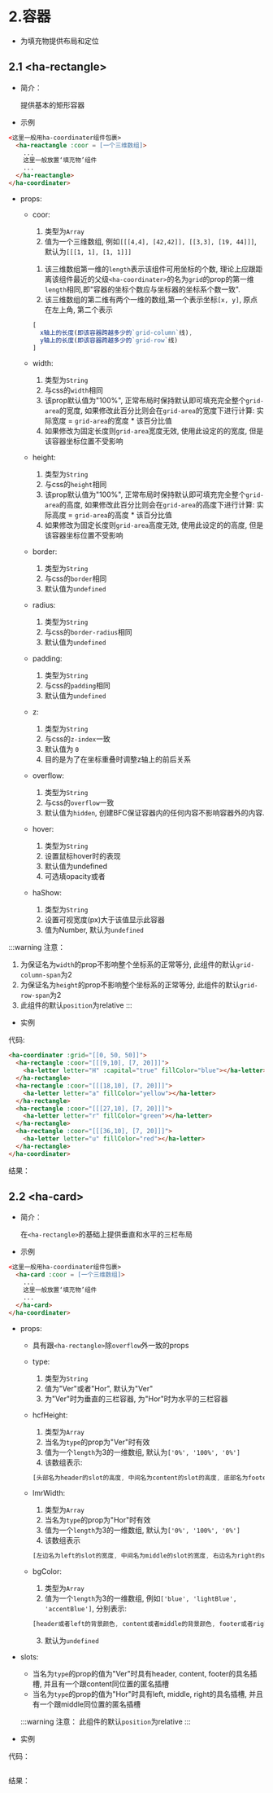 # 2.容器

- 为填充物提供布局和定位

## 2.1 &lt;ha-rectangle>

- 简介：

  提供基本的矩形容器

- 示例

```html
<这里一般用ha-coordinater组件包裹>
  <ha-reactangle :coor = [一个三维数组]>
    ...
    这里一般放置‘填充物’组件
    ...
  </ha-reactangle>
</ha-coordinater>
```

- props:

  - coor:

    1. 类型为`Array`
    2. 值为一个三维数组, 例如`[[[4,4], [42,42]], [[3,3], [19, 44]]]`, 默认为`[[[1, 1], [1, 1]]]`
    >
    1. 该三维数组第一维的`length`表示该组件可用坐标的个数, 理论上应跟距离该组件最近的父级`<ha-coordinater>`的名为`grid`的prop的第一维`length`相同,即"容器的坐标个数应与坐标器的坐标系个数一致".
    2. 该三维数组的第二维有两个一维的数组,第一个表示坐标`[x, y]`, 原点在左上角, 第二个表示

    ```js
    [
      x轴上的长度(即该容器跨越多少的`grid-column`线), 
      y轴上的长度(即该容器跨越多少的`grid-row`线) 
    ]
    ```

  - width:

    1. 类型为`String`
    2. 与css的`width`相同
    3. 该prop默认值为"100%", 正常布局时保持默认即可填充完全整个`grid-area`的宽度, 如果修改此百分比则会在`grid-area`的宽度下进行计算: 实际宽度 = `grid-area`的宽度 * 该百分比值
    4. 如果修改为固定长度则`grid-area`宽度无效, 使用此设定的的宽度, 但是该容器坐标位置不受影响

  - height:

    1. 类型为`String`
    2. 与css的`height`相同
    3. 该prop默认值为"100%", 正常布局时保持默认即可填充完全整个`grid-area`的高度, 如果修改此百分比则会在`grid-area`的高度下进行计算: 实际高度 = `grid-area`的高度 * 该百分比值
    4. 如果修改为固定长度则`grid-area`高度无效, 使用此设定的的高度, 但是该容器坐标位置不受影响

  - border:
  
    1. 类型为`String`
    2. 与css的`border`相同
    3. 默认值为`undefined`

  - radius:
  
    1. 类型为`String`
    2. 与css的`border-radius`相同
    3. 默认值为`undefined`

  - padding:

    1. 类型为`String`
    2. 与css的`padding`相同
    3. 默认值为`undefined`

  - z: 

    1. 类型为`String`
    2. 与css的`z-index`一致
    3. 默认值为 `0`
    4. 目的是为了在坐标重叠时调整z轴上的前后关系 

  - overflow: 

    1. 类型为`String`
    2. 与css的`overflow`一致
    3. 默认值为`hidden`, 创建BFC保证容器内的任何内容不影响容器外的内容.

  - hover:

    1. 类型为`String`
    2. 设置鼠标hover时的表现
    3. 默认值为undefined
    4. 可选填opacity或者

  - haShow:

    1. 类型为`String`
    2. 设置可视宽度(px)大于该值显示此容器
    3. 值为Number, 默认为`undefined`

:::warning 注意： 
1. 为保证名为`width`的prop不影响整个坐标系的正常等分, 此组件的默认`grid-column-span`为2
2. 为保证名为`height`的prop不影响整个坐标系的正常等分, 此组件的默认`grid-row-span`为2
3. 此组件的默认`position`为relative
:::

- 实例

代码:
```html
<ha-coordinater :grid="[[0, 50, 50]]">
  <ha-rectangle :coor="[[[9,10], [7, 20]]]">
    <ha-letter letter="H" :capital="true" fillColor="blue"></ha-letter>
  </ha-rectangle>
  <ha-rectangle :coor="[[[18,10], [7, 20]]]">
    <ha-letter letter="a" fillColor="yellow"></ha-letter>
  </ha-rectangle>
  <ha-rectangle :coor="[[[27,10], [7, 20]]]">
    <ha-letter letter="r" fillColor="green"></ha-letter>
  </ha-rectangle>
  <ha-rectangle :coor="[[[36,10], [7, 20]]]">
    <ha-letter letter="u" fillColor="red"></ha-letter>
  </ha-rectangle>
</ha-coordinater>
```

结果：
<doc-result>
  <containers-rec></containers-rec>
</doc-result>

## 2.2 &lt;ha-card>

- 简介：

  在`<ha-rectangle>`的基础上提供垂直和水平的三栏布局

- 示例
  
```html
<这里一般用ha-coordinater组件包裹>
  <ha-card :coor = [一个三维数组]>
    ...
    这里一般放置‘填充物’组件
    ...
  </ha-card>
</ha-coordinater>
```

- props:

  - 具有跟`<ha-rectangle>`除`overflow`外一致的props

  - type:

    1. 类型为`String`
    2. 值为"Ver"或者"Hor", 默认为"Ver"
    3. 为"Ver"时为垂直的三栏容器, 为"Hor"时为水平的三栏容器

  - hcfHeight:

    1. 类型为`Array`
    2. 当名为`type`的prop为"Ver"时有效
    3. 值为一个`length`为3的一维数组, 默认为`['0%', '100%', '0%']`
    4. 该数组表示:

    ```js
    [头部名为header的slot的高度, 中间名为content的slot的高度, 底部名为footer的slot的高度]
    ```

  - lmrWidth:

    1. 类型为`Array`
    2. 当名为`type`的prop为"Hor"时有效
    3. 值为一个`length`为3的一维数组, 默认为`['0%', '100%', '0%']`
    4. 该数组表示

    ```js
    [左边名为left的slot的宽度, 中间名为middle的slot的宽度, 右边名为right的slot的宽度]
    ```

  - bgColor: 

    1. 类型为`Array`
    2. 值为一个`length`为3的一维数组, 例如`['blue', 'lightBlue', 'accentBlue']`, 分别表示:

    ```js
    [header或者left的背景颜色, content或者middle的背景颜色, footer或者right的背景颜色]
    ```

    3. 默认为`undefined`

- slots: 

  - 当名为`type`的prop的值为"Ver"时具有header, content, footer的具名插槽, 并且有一个跟content同位置的匿名插槽
  - 当名为`type`的prop的值为"Hor"时具有left, middle, right的具名插槽, 并且有一个跟middle同位置的匿名插槽

  :::warning 注意：
  此组件的默认`position`为relative
  :::

- 实例

代码：
```html

```

结果：
<doc-result>
  <containers-card></containers-card>
</doc-result>